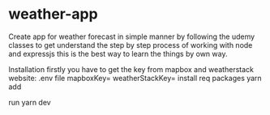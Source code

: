 # weather-app
Create app for weather forecast in simple manner by following the udemy classes to get understand the step by step process of working with node and expressjs this is the best way to learn the things by own way.

Installation 
firstly you have to get the key from mapbox and weatherstack website:
.env file
  mapboxKey=<enter mapbox key>
  weatherStackKey=<enter weatherstack key>
install req packages
  yarn add
  
run 
  yarn dev
  
